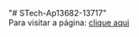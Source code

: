 "# STech-Ap13682-13717" 
</br>
Para visitar a página: 
<a href="https://jbferraz.github.io/STech-Ap13682-13717/">clique aqui</a>
